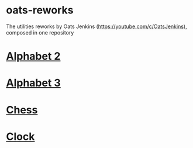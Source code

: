 # oats-reworks
The utilities reworks by Oats Jenkins (https://youtube.com/c/OatsJenkins), composed in one repository

# [Alphabet 2](/Alphabet%202/README.md)

# [Alphabet 3](/Alphabet%203/README.md)

# [Chess](/Chess%202/README.md)

# [Clock](/Clock%202/README.md)
